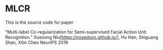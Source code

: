 # MLCR

This is the source code for paper 

"Multi-label Co-regularization for Semi-supervised Facial Action Unit Recognition."
Xuesong Niu[https://nxsedson.github.io/], Hu Han, Shiguang Shan, Xilin Chen
NeurIPS 2019


